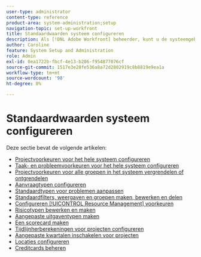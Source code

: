 ```yaml
---
user-type: administrator
content-type: reference
product-area: system-administration;setup
navigation-topic: set-up-workfront
title: Standaardwaarden systeem configureren
description: Als [!DNL Adobe Workfront] beheerder, kunt u de systeemgebreken, zoals de voorkeur voor alle projecten vormen die uw gebruikers creëren.
author: Caroline
feature: System Setup and Administration
role: Admin
exl-id: 0ea1722b-fbcf-4e13-b206-f954877076cf
source-git-commit: 1517e3e28fe536a8a72d2802919c8b8819e9ea1a
workflow-type: tm+mt
source-wordcount: '98'
ht-degree: 0%

---
```


# Standaardwaarden systeem configureren

Deze sectie bevat de volgende artikelen:

* [Projectvoorkeuren voor het hele systeem configureren](../../../administration-and-setup/set-up-workfront/configure-system-defaults/set-project-preferences.md)
* [Taak- en probleemvoorkeuren voor het hele systeem configureren](../../../administration-and-setup/set-up-workfront/configure-system-defaults/set-task-issue-preferences.md)
* [Projectvoorkeuren voor alle groepen in het systeem vergrendelen of ontgrendelen](../../../administration-and-setup/set-up-workfront/configure-system-defaults/lock-or-unlock-project-preferences-for-groups-system.md)
* [Aanvraagtypen configureren](../../../administration-and-setup/set-up-workfront/configure-system-defaults/configure-request-types.md)
* [Standaardtypen voor problemen aanpassen](../../../administration-and-setup/set-up-workfront/configure-system-defaults/customize-default-issue-types.md)
* [Standaardfilters, weergaven en groepen maken, bewerken en delen](../../../administration-and-setup/set-up-workfront/configure-system-defaults/create-and-share-default-fvgs.md)
* [Configureren [!UICONTROL Resource Management] voorkeuren](../../../administration-and-setup/set-up-workfront/configure-system-defaults/configure-resource-mgmt-preferences.md)
* [Risicotypen bewerken en maken](../../../administration-and-setup/set-up-workfront/configure-system-defaults/edit-create-risk-types.md)
* [Aangepaste uitgaventypen maken](../../../administration-and-setup/set-up-workfront/configure-system-defaults/create-custom-expense-types.md)
* [Een scorecard maken](../../../administration-and-setup/set-up-workfront/configure-system-defaults/create-scorecard.md)
* [Tijdlijnherberekeningen voor projecten configureren](../../../administration-and-setup/set-up-workfront/configure-system-defaults/configure-timeline-recalculations-projects.md)
* [Aangepaste kwartalen inschakelen voor projecten](../../../administration-and-setup/set-up-workfront/configure-system-defaults/enable-custom-quarters-projects.md)
* [Locaties configureren](/help/quicksilver/administration-and-setup/set-up-workfront/configure-system-defaults/configure-locations.md)
* [Creditcards beheren](/help/quicksilver/administration-and-setup/set-up-workfront/configure-system-defaults/manage-rate-cards.md)
